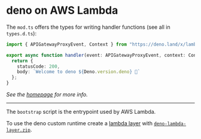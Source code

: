 # deno on AWS Lambda

The `mod.ts` offers the types for writing handler functions (see all in `types.d.ts`):

```ts
import { APIGatewayProxyEvent, Context } from "https://deno.land/x/lambda/mod.ts";

export async function handler(event: APIGatewayProxyEvent, context: Context) {
  return {
    statusCode: 200,
    body: `Welcome to deno ${Deno.version.deno} 🦕`
  };
}
```

_See the [homepage](https://github.com/hayd/deno-lambda) for more info._

---

The `bootstrap` script is the entrypoint used by AWS Lambda.

To use the deno custom runtime create a
[lambda layer](https://docs.aws.amazon.com/lambda/latest/dg/configuration-layers.html)
with [`deno-lambda-layer.zip`](https://github.com/hayd/deno-lambda/releases).
